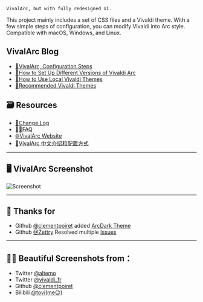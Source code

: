 ```
VivalArc, but with fully redesigned UI.
```

This project mainly includes a set of CSS files and a Vivaldi theme. With a few simple steps of configuration, you can modify Vivaldi into Arc style. Compatible with macOS, Windows, and Linux.

## VivalArc Blog
- [📝VivalArc, Configuration Steps](https://github.com/tovifun/VivalArc/blob/main/docs/configure-vivaldi.md)
- [🎨How to Set Up Different Versions of Vivaldi Arc](https://github.com/tovifun/VivalArc/blob/main/docs/vivalarc-variants.md)
- [🎨How to Use Local Vivaldi Themes](https://github.com/tovifun/VivalArc/blob/main/docs/using-local-vivaldi-theme.md)
- [🎨Recommended Vivaldi Themes](https://github.com/tovifun/VivalArc/blob/main/docs/curated-themes.md)

## 🗃️ Resources
- [🎉Change Log](https://github.com/tovifun/VivalArc/blob/main/docs/changelog.md)
- [🧑‍💻FAQ](https://github.com/tovifun/VivalArc/blob/main/docs/faq.md)
- [🌐VivalArc Website](https://arc.tovi.fun)
- [📝VivalArc 中文介绍和配置方式](https://github.com/tovifun/VivalArc/blob/main/README-cn.md) 

---
## 🖥️ VivalArc Screenshot
 ![Screenshot](./screenshots/vivalarc_1.0.0_mac.jpeg)

---

## 💌 Thanks for
- Github [@clementpoiret](https://github.com/clementpoiret) added [ArcDark Theme](https://github.com/tovifun/VivalArc/pull/5)
- Github [@Zettry](https://github.com/Zettry) Resolved multiple [Issues](https://github.com/tovifun/VivalArc/issues/21)

---

## 🧑‍💻 Beautiful Screenshots from：
- Twitter [@altemo](https://x.com/atlemo/status/1765726601239491014)
- Twitter [@vivaldi_fr](https://twitter.com/vivaldi_fr/status/1684643796942815233)
- Github [@clementpoiret](https://github.com/tovifun/VivalArc/pull/5)
- Bilibili [@tovi(me😉)](https://www.bilibili.com/opus/844070281819455558)